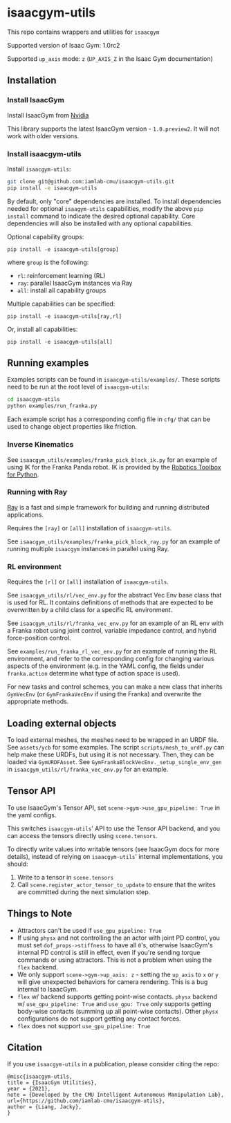 # isaacgym-utils
This repo contains wrappers and utilities for `isaacgym`

Supported version of Isaac Gym: 1.0rc2

Supported `up_axis` mode: `z` (`UP_AXIS_Z` in the Isaac Gym documentation)

## Installation

### Install IsaacGym

Install IsaacGym from [Nvidia](https://developer.nvidia.com/isaac-gym)

This library supports the latest IsaacGym version - `1.0.preview2`.
It will not work with older versions.

### Install isaacgym-utils

Install `isaacgym-utils`:

```bash
git clone git@github.com:iamlab-cmu/isaacgym-utils.git
pip install -e isaacgym-utils
```

By default, only "core" dependencies are installed. To install dependencies needed for optional `isaagym-utils` capabilities, modify the above `pip install` command to indicate the desired optional capability. Core dependencies will also be installed with any optional capabilities.

Optional capability groups:
```
pip install -e isaacgym-utils[group]
```

where `group` is the following:
- `rl`: reinforcement learning (RL)
- `ray`: parallel IsaacGym instances via Ray
- `all`: install all capability groups

Multiple capabilities can be specified:
```
pip install -e isaacgym-utils[ray,rl]
```

Or, install all capabilities:
```
pip install -e isaacgym-utils[all]
```

## Running examples

Examples scripts can be found in `isaacgym-utils/examples/`.
These scripts need to be run at the root level of `isaacgym-utils`:

```bash
cd isaacgym-utils
python examples/run_franka.py
```

Each example script has a corresponding config file in `cfg/` that can be used to change object properties like friction.

### Inverse Kinematics

See `isaacgym_utils/examples/franka_pick_block_ik.py` for an example of using IK for the Franka Panda robot. IK is provided by the [Robotics Toolbox for Python](https://github.com/petercorke/robotics-toolbox-python).

### Running with Ray

[Ray](https://github.com/ray-project/ray) is a fast and simple framework for building and running distributed applications.

Requires the `[ray]` or `[all]` installation of `isaacgym-utils`.

See `isaacgym_utils/examples/franka_pick_block_ray.py` for an example of running multiple `isaacgym` instances in parallel using Ray.

### RL environment

Requires the `[rl]` or `[all]` installation of `isaacgym-utils`.

See `isaacgym_utils/rl/vec_env.py` for the abstract Vec Env base class that is used for RL.
It contains definitions of methods that are expected to be overwritten by a child class for a specific RL environment.

See `isaacgym_utils/rl/franka_vec_env.py` for an example of an RL env with a Franka robot using joint control, variable impedance control, and hybrid force-position control.

See `examples/run_franka_rl_vec_env.py` for an example of running the RL environment, and refer to the corresponding config for changing various aspects of the environment (e.g. in the YAML config, the fields under `franka.action` determine what type of action space is used).

For new tasks and control schemes, you can make a new class that inherits `GymVecEnv` (or `GymFrankaVecEnv` if using the Franka) and overwrite the appropriate methods.

## Loading external objects
To load external meshes, the meshes need to be wrapped in an URDF file.
See `assets/ycb` for some examples.
The script `scripts/mesh_to_urdf.py` can help make these URDFs, but using it is not necessary.
Then, they can be loaded via `GymURDFAsset`.
See `GymFrankaBlockVecEnv._setup_single_env_gen` in `isaacgym_utils/rl/franka_vec_env.py` for an example.

## Tensor API

To use IsaacGym's Tensor API, set `scene->gym->use_gpu_pipeline: True` in the yaml configs.

This switches `isaacgym-utils`' API to use the Tensor API backend, and you can access the tensors directly using `scene.tensors`.

To directly write values into writable tensors (see IsaacGym docs for more details), instead of relying on `isaacgym-utils`' internal implementations, you should:
1. Write to a tensor in `scene.tensors`
2. Call `scene.register_actor_tensor_to_update` to ensure that the writes are committed during the next simulation step.

## Things to Note

* Attractors can't be used if `use_gpu_pipeline: True`
* If using `physx` and not controlling the an actor with joint PD control, you must set `dof_props->stiffness` to have all `0`'s, otherwise IsaacGym's internal PD control is still in effect, even if you're sending torque commands or using attractors. This is not a problem when using the `flex` backend.
* We only support `scene->gym->up_axis: z` - setting the `up_axis` to `x` or `y` will give unexpected behaviors for camera rendering. This is a bug internal to IsaacGym.
* `flex` w/ backend supports getting point-wise contacts. `physx` backend w/ `use_gpu_pipeline: True` and `use_gpu: True` only supports getting body-wise contacts (summing up all point-wise contacts). Other `physx` configurations do not support getting any contact forces.
* `flex` does not support `use_gpu_pipeline: True`

## Citation

If you use `isaacgym-utils` in a publication, please consider citing the repo:

```
@misc{isaacgym-utils,
title = {IsaacGym Utilities},
year = {2021},
note = {Developed by the CMU Intelligent Autonomous Manipulation Lab},
url={https://github.com/iamlab-cmu/isaacgym-utils},
author = {Liang, Jacky},
}
```
